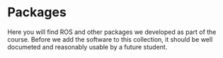 # Packages

Here you will find ROS and other packages we developed as part of the course. Before we add the software to this collection, it should be well documeted and reasonably usable by a future student.
